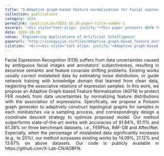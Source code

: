 ```yaml
---
title: "5.Adaptive graph-based feature normalization for facial expression recognition"
collection: publications
category: 2024
permalink: /publication/2023-10-20-paper-title-number-1
excerpt: '<div style="text-align: justify;">This paper presents AGFN for FER to handle data uncertainties. It uses a Poisson graph generator and GCN, and outperforms other methods, especially with mislabeled data.</div>'
date: 2024-10-20
venue: 'Engineering Applications of Artificial Intelligence'
paperurl: 'http://xiongyujie.cn/files/Adaptive_graph-based_feature_normalization_for_facial_expression_recognition.pdf'
citation: '<br/><div style="text-align: justify;">Adaptive graph-based feature normalization for facial expression recognition, Y.-J. Xiong*, Q. Wang, Y.-T. Du and Y. Lu, Engineering Applications of Artificial Intelligence, 2024, 129: 107623</div>'
---
```


<div style="text-align: justify;">Facial Expression Recognition (FER) suffers from data uncertainties caused by ambiguous facial images and annotators’ subjectiveness, resulting in excursive semantic and feature covariate shifting problems. Existing works usually correct mislabeled data by estimating noise distribution, or guide network training with knowledge domain that learned from clean data, neglecting the associative relations of expression samples. In this work, we propose an Adaptive Graph-based Feature Normalization (AGFN) to protect FER models from data uncertainties by normalizing feature distributions with the association of expressions. Specifically, we propose a Poisson graph generator to adaptively construct topological graphs for samples in each minibatches via a sampling process, and correspondingly design a coordinate descent strategy to optimize proposed model. Our method outperforms state-of-the-art works with accuracies of 91.84%, 91.11% and 61.38% on three benchmark datasets, i.e., FERPlus, RAF-DB and AffectNet. Especially, when the percentage of mislabeled data significantly increases (e.g., to 20%), our method surpasses existing works by 14.09%, 21.12% and 13.67% on above datasets. Our code is publicly available in https://github.com/X-Lab-CN/AGBFN.</div>

<br/>
